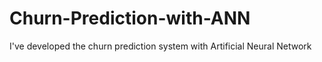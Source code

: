 # Churn-Prediction-with-ANN
I've developed the churn prediction system with Artificial Neural Network
